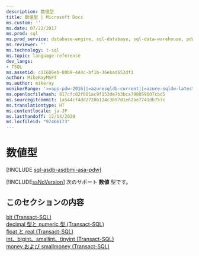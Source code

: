 ```yaml
---
description: 数値型
title: 数値型 | Microsoft Docs
ms.custom: ''
ms.date: 07/22/2017
ms.prod: sql
ms.prod_service: database-engine, sql-database, sql-data-warehouse, pdw
ms.reviewer: ''
ms.technology: t-sql
ms.topic: language-reference
dev_langs:
- TSQL
ms.assetid: c11686eb-80b9-444c-bf1b-36ebad653df1
author: MikeRayMSFT
ms.author: mikeray
monikerRange: '>=aps-pdw-2016||=azuresqldb-current||=azure-sqldw-latest||>=sql-server-2016||>=sql-server-linux-2017||=azuresqldb-mi-current'
ms.openlocfilehash: 817cfc82f081ac9f153de7b3bca798059007cbd5
ms.sourcegitcommit: 1a544cf4dd2720b124c3697d1e62ae7741db757c
ms.translationtype: HT
ms.contentlocale: ja-JP
ms.lasthandoff: 12/14/2020
ms.locfileid: "97466173"
---
```

# <a name="numeric-types"></a>数値型
[!INCLUDE [sql-asdb-asdbmi-asa-pdw](../../includes/applies-to-version/sql-asdb-asdbmi-asa-pdw.md)]

[!INCLUDE[ssNoVersion](../../includes/ssnoversion-md.md)] 次のサポート **数値** 型です。
  
## <a name="in-this-section"></a>このセクションの内容

[bit &#40;Transact-SQL&#41;](../../t-sql/data-types/bit-transact-sql.md)  
[decimal 型と numeric 型 &#40;Transact-SQL&#41;](../../t-sql/data-types/decimal-and-numeric-transact-sql.md)  
[float と real &#40;Transact-SQL&#41;](../../t-sql/data-types/float-and-real-transact-sql.md)  
[int、bigint、smallint、tinyint &#40;Transact-SQL&#41;](../../t-sql/data-types/int-bigint-smallint-and-tinyint-transact-sql.md)  
[money および smallmoney &#40;Transact-SQL&#41;](../../t-sql/data-types/money-and-smallmoney-transact-sql.md)

